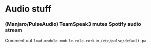 # Audio stuff

### (Manjaro/PulseAudio) TeamSpeak3 mutes Spotify audio stream

Comment out `load-module module-role-cork` in `/etc/pulse/default.pa`
